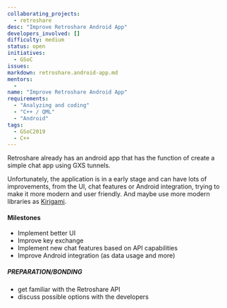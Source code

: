 ```yaml
---
collaborating_projects:
  - retroshare
desc: "Improve Retroshare Android App"
developers_involved: []
difficulty: medium
status: open
initiatives:
  - GSoC
issues:
markdown: retroshare.android-app.md
mentors:
  - 
name: "Improve Retroshare Android App"
requirements:
  - "Analyzing and coding"
  - "C++ / QML"
  - "Android"
tags:
  - GSoC2019
  - C++
---
```


Retroshare already has an android app that has the function of create a simple chat 
app using GXS tunnels. 

Unfortunately, the application is in a early stage and can have lots of 
improvements, from the UI, chat features or Android integration, trying to make it more modern and 
user friendly. And maybe use more modern libraries as [Kirigami](https://www.kde.org/products/kirigami/).

#### Milestones

* Implement better UI
* Improve key exchange
* Implement new chat features based on API capabilities
* Improve Android integration (as data usage and more)

##### PREPARATION/BONDING

* get familiar with the Retroshare API
* discuss possible options with the developers
